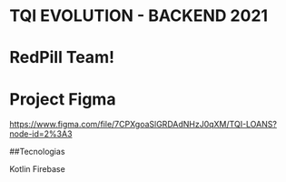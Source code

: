 # TQI EVOLUTION - BACKEND 2021

# RedPill Team!

# Project Figma
https://www.figma.com/file/7CPXgoaSlGRDAdNHzJ0qXM/TQI-LOANS?node-id=2%3A3


##Tecnologias

Kotlin
Firebase

